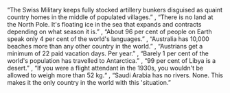 “The Swiss Military keeps fully stocked artillery bunkers disguised as quaint country homes in the middle of populated villages.” ,
“There is no land at the North Pole. It's floating ice in the sea that expands and contracts depending on what season it is.” ,
“About 96 per cent of people on Earth speak only 4 per cent of the world's languages.” ,
“Australia has 10,000 beaches more than any other country in the world.” ,
“Austrians get a minimum of 22 paid vacation days. Per year.” ,
“Barely 1 per cent of the world's population has travelled to Antarctica.” ,
“99 per cent of Libya is a desert.” ,
“If you were a flight attendant in the 1930s, you wouldn't be allowed to weigh more than 52 kg.“ ,
“Saudi Arabia has no rivers. None. This makes it the only country in the world with this 'situation.” 
